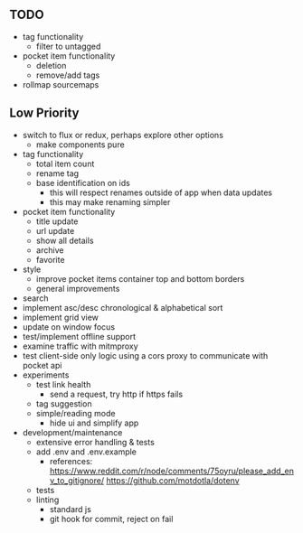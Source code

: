 TODO
---
- tag functionality
  - filter to untagged
- pocket item functionality
  - deletion
  - remove/add tags
- rollmap sourcemaps

## Low Priority
- switch to flux or redux, perhaps explore other options
  - make components pure
- tag functionality
  - total item count
  - rename tag
  - base identification on ids
    - this will respect renames outside of app when data updates
    - this may make renaming simpler
- pocket item functionality
  - title update
  - url update
  - show all details
  - archive
  - favorite
- style
  - improve pocket items container top and bottom borders
  - general improvements
- search
- implement asc/desc chronological & alphabetical sort
- implement grid view
- update on window focus
- test/implement offline support
- examine traffic with mitmproxy
- test client-side only logic using a cors proxy to communicate with pocket api
- experiments
  - test link health
    - send a request, try http if https fails
  - tag suggestion
  - simple/reading mode
    - hide ui and simplify app
- development/maintenance
  - extensive error handling & tests
  - add .env and .env.example
    - references: https://www.reddit.com/r/node/comments/75oyru/please_add_env_to_gitignore/ https://github.com/motdotla/dotenv
  - tests
  - linting
    - standard js
    - git hook for commit, reject on fail
